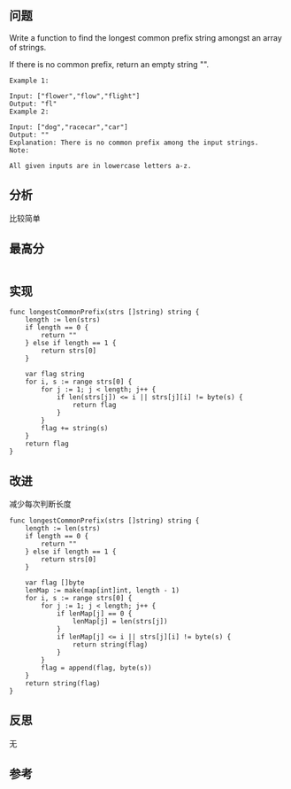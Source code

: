 ## 问题
Write a function to find the longest common prefix string amongst an array of strings.

If there is no common prefix, return an empty string "".

```
Example 1:

Input: ["flower","flow","flight"]
Output: "fl"
Example 2:

Input: ["dog","racecar","car"]
Output: ""
Explanation: There is no common prefix among the input strings.
Note:

All given inputs are in lowercase letters a-z.
```

## 分析
比较简单

## 最高分
```golang

```


## 实现
```golang
func longestCommonPrefix(strs []string) string {
    length := len(strs)
    if length == 0 {
        return ""
    } else if length == 1 {
        return strs[0]
    }

    var flag string
    for i, s := range strs[0] {
        for j := 1; j < length; j++ {
            if len(strs[j]) <= i || strs[j][i] != byte(s) {
                return flag
            }
        }
        flag += string(s)
    }
    return flag
}
```

## 改进
减少每次判断长度
```golang
func longestCommonPrefix(strs []string) string {
    length := len(strs)
    if length == 0 {
        return ""
    } else if length == 1 {
        return strs[0]
    }

    var flag []byte
    lenMap := make(map[int]int, length - 1)
    for i, s := range strs[0] {
        for j := 1; j < length; j++ {
            if lenMap[j] == 0 {
                lenMap[j] = len(strs[j])
            }
            if lenMap[j] <= i || strs[j][i] != byte(s) {
                return string(flag)
            }
        }
        flag = append(flag, byte(s))
    }
    return string(flag)
}
```

## 反思
无

## 参考